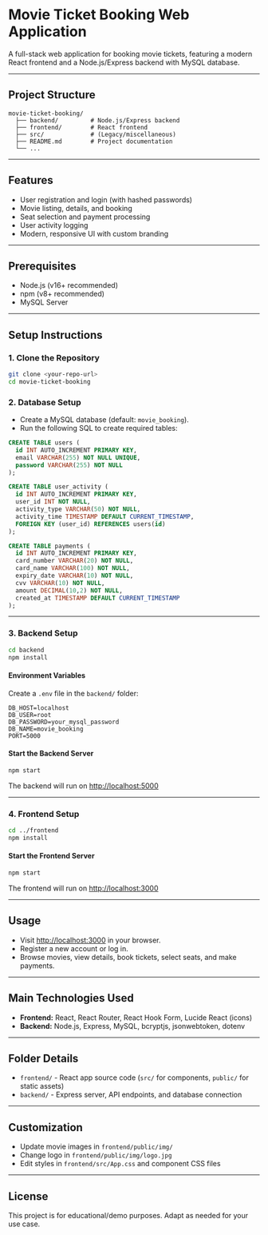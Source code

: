# Movie Ticket Booking Web Application

A full-stack web application for booking movie tickets, featuring a modern React frontend and a Node.js/Express backend with MySQL database.

---

## Project Structure

```
movie-ticket-booking/
  ├── backend/         # Node.js/Express backend
  ├── frontend/        # React frontend
  ├── src/             # (Legacy/miscellaneous)
  ├── README.md        # Project documentation
  └── ...
```

---

## Features
- User registration and login (with hashed passwords)
- Movie listing, details, and booking
- Seat selection and payment processing
- User activity logging
- Modern, responsive UI with custom branding

---

## Prerequisites
- Node.js (v16+ recommended)
- npm (v8+ recommended)
- MySQL Server

---

## Setup Instructions

### 1. **Clone the Repository**
```bash
git clone <your-repo-url>
cd movie-ticket-booking
```

### 2. **Database Setup**
- Create a MySQL database (default: `movie_booking`).
- Run the following SQL to create required tables:

```sql
CREATE TABLE users (
  id INT AUTO_INCREMENT PRIMARY KEY,
  email VARCHAR(255) NOT NULL UNIQUE,
  password VARCHAR(255) NOT NULL
);

CREATE TABLE user_activity (
  id INT AUTO_INCREMENT PRIMARY KEY,
  user_id INT NOT NULL,
  activity_type VARCHAR(50) NOT NULL,
  activity_time TIMESTAMP DEFAULT CURRENT_TIMESTAMP,
  FOREIGN KEY (user_id) REFERENCES users(id)
);

CREATE TABLE payments (
  id INT AUTO_INCREMENT PRIMARY KEY,
  card_number VARCHAR(20) NOT NULL,
  card_name VARCHAR(100) NOT NULL,
  expiry_date VARCHAR(10) NOT NULL,
  cvv VARCHAR(10) NOT NULL,
  amount DECIMAL(10,2) NOT NULL,
  created_at TIMESTAMP DEFAULT CURRENT_TIMESTAMP
);
```

---

### 3. **Backend Setup**
```bash
cd backend
npm install
```

#### **Environment Variables**
Create a `.env` file in the `backend/` folder:
```
DB_HOST=localhost
DB_USER=root
DB_PASSWORD=your_mysql_password
DB_NAME=movie_booking
PORT=5000
```

#### **Start the Backend Server**
```bash
npm start
```
The backend will run on [http://localhost:5000](http://localhost:5000)

---

### 4. **Frontend Setup**
```bash
cd ../frontend
npm install
```

#### **Start the Frontend Server**
```bash
npm start
```
The frontend will run on [http://localhost:3000](http://localhost:3000)

---

## Usage
- Visit [http://localhost:3000](http://localhost:3000) in your browser.
- Register a new account or log in.
- Browse movies, view details, book tickets, select seats, and make payments.

---

## Main Technologies Used
- **Frontend:** React, React Router, React Hook Form, Lucide React (icons)
- **Backend:** Node.js, Express, MySQL, bcryptjs, jsonwebtoken, dotenv

---

## Folder Details
- `frontend/` - React app source code (`src/` for components, `public/` for static assets)
- `backend/` - Express server, API endpoints, and database connection

---

## Customization
- Update movie images in `frontend/public/img/`
- Change logo in `frontend/public/img/logo.jpg`
- Edit styles in `frontend/src/App.css` and component CSS files

---

## License
This project is for educational/demo purposes. Adapt as needed for your use case. 